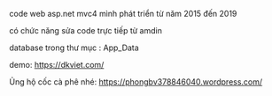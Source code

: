 code web asp.net mvc4 mình phát triển từ năm 2015 đến 2019

có chức năng sửa code trực tiếp từ amdin

database trong thư mục : App_Data

demo: https://dkviet.com/

Ủng hộ cốc cà phê nhé: https://phongbv378846040.wordpress.com/
